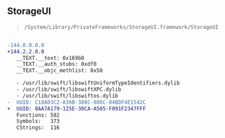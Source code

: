 ## StorageUI

> `/System/Library/PrivateFrameworks/StorageUI.framework/StorageUI`

```diff

-144.0.0.0.0
+144.2.2.0.0
   __TEXT.__text: 0x169b8
   __TEXT.__auth_stubs: 0xdf0
   __TEXT.__objc_methlist: 0x58

   - /usr/lib/swift/libswiftUniformTypeIdentifiers.dylib
   - /usr/lib/swift/libswiftXPC.dylib
   - /usr/lib/swift/libswiftos.dylib
-  UUID: C18A03C2-A36B-388C-886C-84BDF4E1542C
+  UUID: 8AA7A179-125E-30CA-A505-F091F2347FFF
   Functions: 582
   Symbols:   373
   CStrings:  116

```
